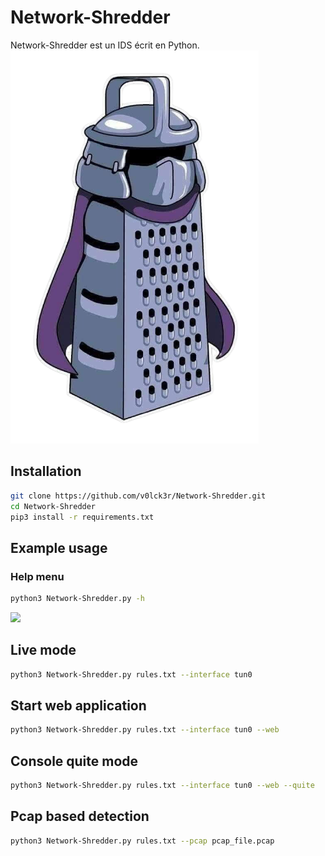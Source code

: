 # Network-Shredder
Network-Shredder est un IDS écrit en Python.
![](./source/static/logo.png)


## Installation

```bash
git clone https://github.com/v0lck3r/Network-Shredder.git
cd Network-Shredder
pip3 install -r requirements.txt
```

## Example usage

### Help menu 

```bash
python3 Network-Shredder.py -h
````
![](./source/static/shredder.PNG)

## Live mode 

```bash 
python3 Network-Shredder.py rules.txt --interface tun0
```

## Start web application 

```bash 
python3 Network-Shredder.py rules.txt --interface tun0 --web
```

## Console quite mode 

```bash 
python3 Network-Shredder.py rules.txt --interface tun0 --web --quite
```
## Pcap based detection 

```bash 
python3 Network-Shredder.py rules.txt --pcap pcap_file.pcap
```
